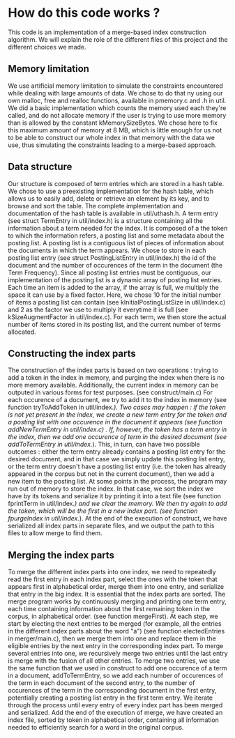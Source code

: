 How do this code works ?
========================

This code is an implementation of a merge-based index construction algorithm. We will explain the role of the different files of this project and the different choices we made.

Memory limitation
-----------------

We use artificial memory limitation to simulate the constraints encountered while dealing with large amounts of data. We chose to do that ny using our own malloc, free and realloc functions, available in pmemory.c and .h in util. We did a basic implementation which counts the memory used each they're called, and do not allocate memory if the user is trying to use more memory than is allowed by the constant kMemorySizeBytes. We chose here to fix this maximum amount of memory at 8 MB, which is little enough for us not to be able to construct our whole index in that memory with the data we use, thus simulating the constraints leading to a merge-based approach.

Data structure
--------------

Our structure is composed of term entries which are stored in a hash table. We chose to use a preexisting implementation for the hash table, which allows us to easily add, delete or retrieve an element by its key, and to browse and sort the table. The complete implementation and documentation of the hash table is available in util/uthash.h.
A term entry (see struct TermEntry in util/index.h) is a structure containing all the information about a term needed for the index. It is composed of a the token to which the information refers, a posting list and some metadata about the posting list. A posting list is a contiguous list of pieces of information about the documents in which the term appears. We chose to store in each posting list entry (see struct PostingListEntry in util/index.h) the id of the document and the number of occurences of the term in the document (the Term Frequency). Since all posting list entries must be contiguous, our implementation of the posting list is a dynamic array of posting list entries. Each time an item is added to the array, if the array is full, we multiply the space it can use by a fixed factor. Here, we chose 10 for the initial number of items a posting list can contain (see kInitialPostingListSize in util/index.c) and 2 as the factor we use to multiply it everytime it is full (see kSizeAugmentFactor in util/index.c). For each term, we then store the actual number of items stored in its posting list, and the current number of terms allocated.

Constructing the index parts
----------------------------

The construction of the index parts is based on two operations : trying to add a token in the index in memory, and purging the index when there is no more memory available. Additionally, the current index in memory can be outputed in various forms for test purposes. (see construct/main.c)
For each occurence of a document, we try to add it to the index in memory (see function tryToAddToken in util/index.*). Two cases may happen : if the token is not yet present in the index, we create a new term entry for the token and a posting list with one occurence in the document it appears (see function addNewTermEntry in util/index.c) . If, however, the token has a term entry in the index, then we add one occurence of term in the desired document (see addToTermEntry in util/index.*). This, in turn, can have two possible outcomes : either the term entry already contains a posting list entry for the desired document, and in that case we simply update this posting list entry, or the term entry doesn't have a posting list entry (i.e. the token has already appeared in the corpus but not in the current document), then we add a new item to the posting list.
At some points in the process, the program may run out of memory to store the index. In that case, we sort the index we have by its tokens and serialize it by printing it into a text file (see function fprintTerm in util/index.*) and we clear the memory. We then try again to add the token, which will be the first in a new index part. (see function fpurgeIndex in util/index.*).
At the end of the execution of construct, we have serialized all index parts in separate files, and we output the path to this files to allow merge to find them.

Merging the index parts
-----------------------

To merge the different index parts into one index, we need to repeatedly read the first entry in each index part, select the ones with the token that appears first in alphabetical order, merge them into one entry, and serialize that entry in the big index. It is essential that the index parts are sorted.
The merge program works by continuously merging and printing one term entry, each time containing information about the first remaining token in the corpus, in alphabetical order. (see function mergeFirst). At each step, we start by electing the next entries to be merged (for example, all the entries in the different index parts about the word "a") (see function electedEntries in merger/main.c), then we merge them into one and replace them in the eligible entries by the next entry in the corresponding index part. To merge several entries into one, we recursively merge two entries until the last entry is merge with the fusion of all other entries. To merge two entries, we use the same function that we used in construct to add one occurence of a term in a document, addToTermEntry, so we add each number of occurences of the term in each document of the second entry, to the number of occurences of the term in the corresponding document in the first entry, potentially creating a posting list entry in the first term entry.
We iterate through the process until every entry of every index part has been merged and serialized.
Add the end of the execution of merge, we have created an index file, sorted by token in alphabetical order, containing all information needed to efficiently search for a word in the original corpus.